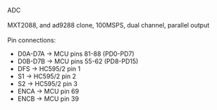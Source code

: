 ADC <br />
 <br />
MXT2088, and ad9288 clone, 100MSPS, dual channel, parallel output <br />
 <br />
Pin connections: <br />
- D0A-D7A -> MCU pins 81-88 (PD0-PD7) <br />
- D0B-D7B -> MCU pins 55-62 (PD8-PD15) <br />
- DFS -> HC595/2 pin 1 <br />
- S1 -> HC595/2 pin 2 <br />
- S2 -> HC595/2 pin 3 <br />
- ENCA -> MCU pin 69 <br />
- ENCB -> MCU pin 39 <br />
